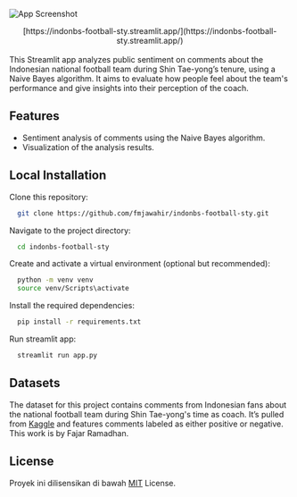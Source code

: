 ![App Screenshot](https://blogger.googleusercontent.com/img/b/R29vZ2xl/AVvXsEjCf0eXZ8ieW20or45rwqnhKafHLa9bkTT0Cfh5CDI0-f57u9V04VUcOTLxCCvzMBRjeXOvoNw-qoPdPQI6SNZ0rCA4YimLQqsMWrfT2gzcg8k91_K8NLxXTr2MzCJT47eD6Jniy7K8RvHAb_ThfLFVPl0dqwcLTzak2EOYX4WZ89Ymwzc12aY6msogOhpn/s1239/Screenshot%202024-07-25%20213909.png)

<div align="center">
[https://indonbs-football-sty.streamlit.app/](https://indonbs-football-sty.streamlit.app/)
</div>

<br>
This Streamlit app analyzes public sentiment on comments about the Indonesian national football team during Shin Tae-yong’s tenure, using a Naive Bayes algorithm. It aims to evaluate how people feel about the team's performance and give insights into their perception of the coach.

## Features

- Sentiment analysis of comments using the Naive Bayes algorithm.
- Visualization of the analysis results.

## Local Installation

Clone this repository:

```bash
  git clone https://github.com/fmjawahir/indonbs-football-sty.git
```

Navigate to the project directory:

```bash
  cd indonbs-football-sty
```

Create and activate a virtual environment (optional but recommended):

```bash
  python -m venv venv
  source venv/Scripts\activate
```

Install the required dependencies:

```bash
  pip install -r requirements.txt
```

Run streamlit app:

```bash
  streamlit run app.py
```

## Datasets

The dataset for this project contains comments from Indonesian fans about the national football team during Shin Tae-yong's time as coach. It’s pulled from [Kaggle](https://www.kaggle.com/datasets/pajarbebek/analisis-sentimen-timnas-sepakbola-di-era-sty) and features comments labeled as either positive or negative. This work is by Fajar Ramadhan.

## License

Proyek ini dilisensikan di bawah [MIT](https://choosealicense.com/licenses/mit/) License.
